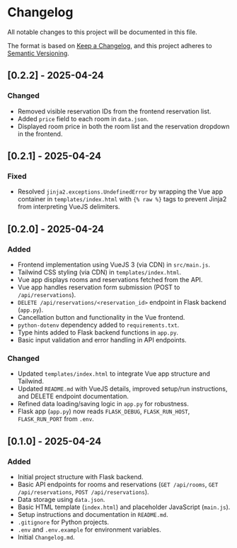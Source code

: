 # Changelog

All notable changes to this project will be documented in this file.

The format is based on [Keep a Changelog](https://keepachangelog.com/en/1.0.0/),
and this project adheres to [Semantic Versioning](https://semver.org/spec/v2.0.0.html).

## [0.2.2] - 2025-04-24

### Changed
- Removed visible reservation IDs from the frontend reservation list.
- Added `price` field to each room in `data.json`.
- Displayed room price in both the room list and the reservation dropdown in the frontend.

## [0.2.1] - 2025-04-24

### Fixed
- Resolved `jinja2.exceptions.UndefinedError` by wrapping the Vue app container in `templates/index.html` with `{% raw %}` tags to prevent Jinja2 from interpreting VueJS delimiters.

## [0.2.0] - 2025-04-24

### Added
- Frontend implementation using VueJS 3 (via CDN) in `src/main.js`.
- Tailwind CSS styling (via CDN) in `templates/index.html`.
- Vue app displays rooms and reservations fetched from the API.
- Vue app handles reservation form submission (POST to `/api/reservations`).
- `DELETE /api/reservations/<reservation_id>` endpoint in Flask backend (`app.py`).
- Cancellation button and functionality in the Vue frontend.
- `python-dotenv` dependency added to `requirements.txt`.
- Type hints added to Flask backend functions in `app.py`.
- Basic input validation and error handling in API endpoints.

### Changed
- Updated `templates/index.html` to integrate Vue app structure and Tailwind.
- Updated `README.md` with VueJS details, improved setup/run instructions, and DELETE endpoint documentation.
- Refined data loading/saving logic in `app.py` for robustness.
- Flask app (`app.py`) now reads `FLASK_DEBUG`, `FLASK_RUN_HOST`, `FLASK_RUN_PORT` from `.env`.

## [0.1.0] - 2025-04-24

### Added
- Initial project structure with Flask backend.
- Basic API endpoints for rooms and reservations (`GET /api/rooms`, `GET /api/reservations`, `POST /api/reservations`).
- Data storage using `data.json`.
- Basic HTML template (`index.html`) and placeholder JavaScript (`main.js`).
- Setup instructions and documentation in `README.md`.
- `.gitignore` for Python projects.
- `.env` and `.env.example` for environment variables.
- Initial `Changelog.md`.